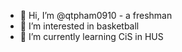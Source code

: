 - 👋 Hi, I’m @qtpham0910 - a freshman
- 👀 I’m interested in basketball
- 🌱 I’m currently learning CiS in HUS

<!---
qtpham0910/qtpham0910 is a ✨ special ✨ repository because its `README.md` (this file) appears on your GitHub profile.
You can click the Preview link to take a look at your changes.
--->
